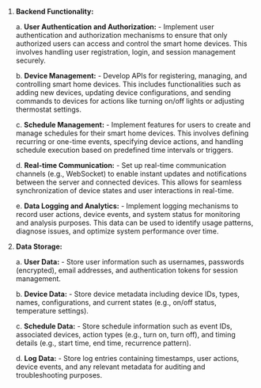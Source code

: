 
1. **Backend Functionality:**

    a. **User Authentication and Authorization:**
       - Implement user authentication and authorization mechanisms to ensure that only authorized users can access and control the smart home devices. This involves handling user registration, login, and session management securely.

    b. **Device Management:**
       - Develop APIs for registering, managing, and controlling smart home devices. This includes functionalities such as adding new devices, updating device configurations, and sending commands to devices for actions like turning on/off lights or adjusting thermostat settings.

    c. **Schedule Management:**
       - Implement features for users to create and manage schedules for their smart home devices. This involves defining recurring or one-time events, specifying device actions, and handling schedule execution based on predefined time intervals or triggers.

    d. **Real-time Communication:**
       - Set up real-time communication channels (e.g., WebSocket) to enable instant updates and notifications between the server and connected devices. This allows for seamless synchronization of device states and user interactions in real-time.

    e. **Data Logging and Analytics:**
       - Implement logging mechanisms to record user actions, device events, and system status for monitoring and analysis purposes. This data can be used to identify usage patterns, diagnose issues, and optimize system performance over time.

2. **Data Storage:**

    a. **User Data:**
       - Store user information such as usernames, passwords (encrypted), email addresses, and authentication tokens for session management.

    b. **Device Data:**
       - Store device metadata including device IDs, types, names, configurations, and current states (e.g., on/off status, temperature settings).

    c. **Schedule Data:**
       - Store schedule information such as event IDs, associated devices, action types (e.g., turn on, turn off), and timing details (e.g., start time, end time, recurrence pattern).

    d. **Log Data:**
       - Store log entries containing timestamps, user actions, device events, and any relevant metadata for auditing and troubleshooting purposes.


